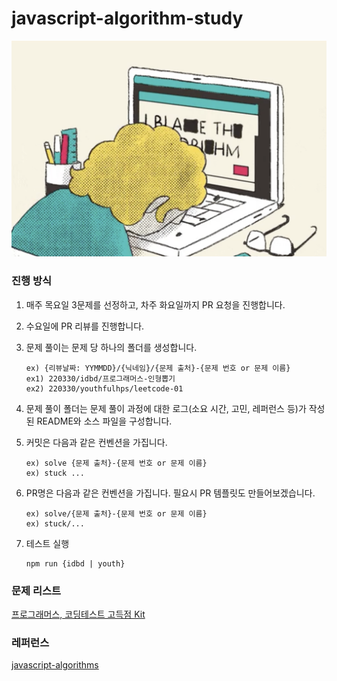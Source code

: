 # javascript-algorithm-study

![intro](./assets/intro.png)

### 진행 방식

1. 매주 목요일 3문제를 선정하고, 차주 화요일까지 PR 요청을 진행합니다.
2. 수요일에 PR 리뷰를 진행합니다.
3. 문제 풀이는 문제 당 하나의 폴더를 생성합니다.
   ```
   ex) {리뷰날짜: YYMMDD}/{닉네임}/{문제 출처}-{문제 번호 or 문제 이름}
   ex1) 220330/idbd/프로그래머스-인형뽑기
   ex2) 220330/youthfulhps/leetcode-01
   ```
4. 문제 풀이 폴더는 문제 풀이 과정에 대한 로그(소요 시간, 고민, 레퍼런스 등)가 작성된 README와 소스 파일을 구성합니다.

5. 커밋은 다음과 같은 컨벤션을 가집니다.

   ```
   ex) solve {문제 출처}-{문제 번호 or 문제 이름}
   ex) stuck ...
   ```

6. PR명은 다음과 같은 컨벤션을 가집니다. 필요시 PR 템플릿도 만들어보겠습니다.

   ```
   ex) solve/{문제 출처}-{문제 번호 or 문제 이름}
   ex) stuck/...
   ```

7. 테스트 실행
   ```
   npm run {idbd | youth}
   ```

### 문제 리스트

[프로그래머스, 코딩테스트 고득점 Kit](https://programmers.co.kr/learn/challenges)

### 레퍼런스

[javascript-algorithms](https://github.com/trekhleb/javascript-algorithms)
